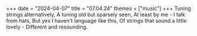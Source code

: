 +++
date = "2024-04-07"
title = "07.04.24"
themes = ["music"]
+++
Tuning strings alternatively,
A tuning old but sparsely seen,
At least by me - I talk from hats,
But yes I haven't language like this,
Of strings that sound a little lovely -
Different and resounding.
